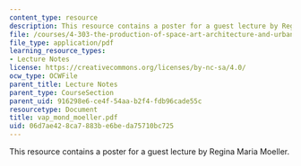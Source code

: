 ```yaml
---
content_type: resource
description: This resource contains a poster for a guest lecture by Regina Maria Moeller.
file: /courses/4-303-the-production-of-space-art-architecture-and-urbanism-in-dialogue-fall-2006/06d7ae428ca7883be6beda75710bc725_vap_mond_moeller.pdf
file_type: application/pdf
learning_resource_types:
- Lecture Notes
license: https://creativecommons.org/licenses/by-nc-sa/4.0/
ocw_type: OCWFile
parent_title: Lecture Notes
parent_type: CourseSection
parent_uid: 916298e6-ce4f-54aa-b2f4-fdb96cade55c
resourcetype: Document
title: vap_mond_moeller.pdf
uid: 06d7ae42-8ca7-883b-e6be-da75710bc725
---
```

This resource contains a poster for a guest lecture by Regina Maria Moeller.